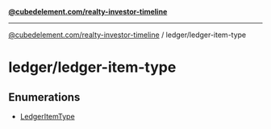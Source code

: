[**@cubedelement.com/realty-investor-timeline**](../../index.md)

---

[@cubedelement.com/realty-investor-timeline](../../modules.md) / ledger/ledger-item-type

# ledger/ledger-item-type

## Enumerations

- [LedgerItemType](enumerations/LedgerItemType.md)
